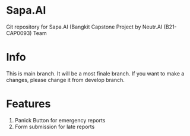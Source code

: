 # Sapa.AI
Git repository for Sapa.AI (Bangkit Capstone Project by Neutr.AI (B21-CAP0093) Team
# Info
This is main branch. It will be a most finale branch.
If you want to make a changes, please change it from develop branch.
# Features
1. Panick Button for emergency reports
2. Form submission for late reports
